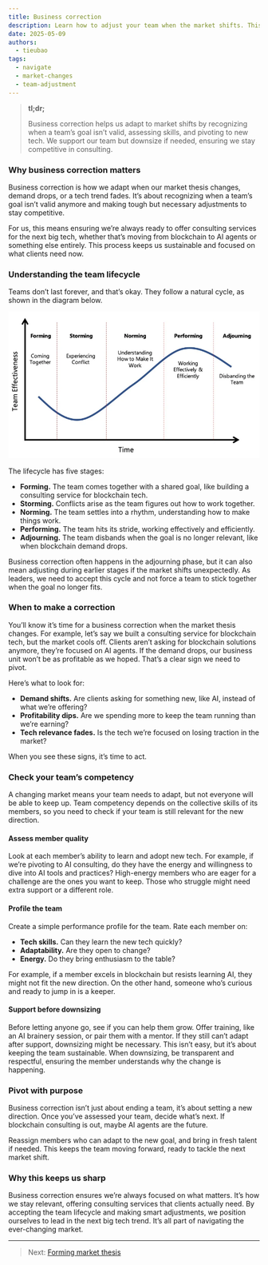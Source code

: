 ```yaml
---
title: Business correction
description: Learn how to adjust your team when the market shifts. This guide helps you assess competency, pivot goals, and keep your consulting service competitive.
date: 2025-05-09
authors:
  - tieubao
tags:
  - navigate
  - market-changes
  - team-adjustment
---
```


> **tl;dr;**
>
> Business correction helps us adapt to market shifts by recognizing when a team’s goal isn’t valid, assessing skills, and pivoting to new tech. We support our team but downsize if needed, ensuring we stay competitive in consulting.

### Why business correction matters

Business correction is how we adapt when our market thesis changes, demand drops, or a tech trend fades. It’s about recognizing when a team’s goal isn’t valid anymore and making tough but necessary adjustments to stay competitive.

For us, this means ensuring we’re always ready to offer consulting services for the next big tech, whether that’s moving from blockchain to AI agents or something else entirely. This process keeps us sustainable and focused on what clients need now.

### Understanding the team lifecycle

Teams don’t last forever, and that’s okay. They follow a natural cycle, as shown in the diagram below.

![](assets/team-cycle.webp)

The lifecycle has five stages:

- **Forming.** The team comes together with a shared goal, like building a consulting service for blockchain tech.
- **Storming.** Conflicts arise as the team figures out how to work together.
- **Norming.** The team settles into a rhythm, understanding how to make things work.
- **Performing.** The team hits its stride, working effectively and efficiently.
- **Adjourning.** The team disbands when the goal is no longer relevant, like when blockchain demand drops.

Business correction often happens in the adjourning phase, but it can also mean adjusting during earlier stages if the market shifts unexpectedly. As leaders, we need to accept this cycle and not force a team to stick together when the goal no longer fits.

### When to make a correction

You’ll know it’s time for a business correction when the market thesis changes. For example, let’s say we built a consulting service for blockchain tech, but the market cools off. Clients aren’t asking for blockchain solutions anymore, they’re focused on AI agents. If the demand drops, our business unit won’t be as profitable as we hoped. That’s a clear sign we need to pivot.

Here’s what to look for:

- **Demand shifts.** Are clients asking for something new, like AI, instead of what we’re offering?
- **Profitability dips.** Are we spending more to keep the team running than we’re earning?
- **Tech relevance fades.** Is the tech we’re focused on losing traction in the market?

When you see these signs, it’s time to act.

### Check your team’s competency

A changing market means your team needs to adapt, but not everyone will be able to keep up. Team competency depends on the collective skills of its members, so you need to check if your team is still relevant for the new direction.

#### Assess member quality

Look at each member’s ability to learn and adopt new tech. For example, if we’re pivoting to AI consulting, do they have the energy and willingness to dive into AI tools and practices? High-energy members who are eager for a challenge are the ones you want to keep. Those who struggle might need extra support or a different role.

#### Profile the team

Create a simple performance profile for the team. Rate each member on:

- **Tech skills.** Can they learn the new tech quickly?
- **Adaptability.** Are they open to change?
- **Energy.** Do they bring enthusiasm to the table?

For example, if a member excels in blockchain but resists learning AI, they might not fit the new direction. On the other hand, someone who’s curious and ready to jump in is a keeper.

#### Support before downsizing

Before letting anyone go, see if you can help them grow. Offer training, like an AI brainery session, or pair them with a mentor. If they still can’t adapt after support, downsizing might be necessary. This isn’t easy, but it’s about keeping the team sustainable. When downsizing, be transparent and respectful, ensuring the member understands why the change is happening.

### Pivot with purpose

Business correction isn’t just about ending a team, it’s about setting a new direction. Once you’ve assessed your team, decide what’s next. If blockchain consulting is out, maybe AI agents are the future.

Reassign members who can adapt to the new goal, and bring in fresh talent if needed. This keeps the team moving forward, ready to tackle the next market shift.

### Why this keeps us sharp

Business correction ensures we’re always focused on what matters. It’s how we stay relevant, offering consulting services that clients actually need. By accepting the team lifecycle and making smart adjustments, we position ourselves to lead in the next big tech trend. It’s all part of navigating the ever-changing market.

---

> Next: [Forming market thesis](forming-market-thesis.md)
